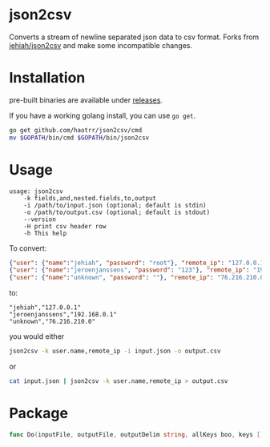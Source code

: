 json2csv
========

Converts a stream of newline separated json data to csv format. Forks from [jehiah/json2csv](https://github.com/jehiah/json2csv) and make some incompatible changes.


Installation
============

pre-built binaries are available under [releases](https://github.com/haotrr/json2csv/releases).

If you have a working golang install, you can use `go get`.

```bash
go get github.com/haotrr/json2csv/cmd
mv $GOPATH/bin/cmd $GOPATH/bin/json2csv
```

Usage
=====

```
usage: json2csv
    -k fields,and,nested.fields,to,output
    -i /path/to/input.json (optional; default is stdin)
    -o /path/to/output.csv (optional; default is stdout)
    --version
    -H print csv header row
    -h This help
```

To convert:

```json
{"user": {"name":"jehiah", "password": "root"}, "remote_ip": "127.0.0.1", "dt" : "[20/Aug/2010:01:12:44 -0400]"}
{"user": {"name":"jeroenjanssens", "password": "123"}, "remote_ip": "192.168.0.1", "dt" : "[20/Aug/2010:01:12:44 -0400]"}
{"user": {"name":"unknown", "password": ""}, "remote_ip": "76.216.210.0", "dt" : "[20/Aug/2010:01:12:45 -0400]"}
```

to:

```
"jehiah","127.0.0.1"
"jeroenjanssens","192.168.0.1"
"unknown","76.216.210.0"
```
    
you would either

```bash
json2csv -k user.name,remote_ip -i input.json -o output.csv
```

or

```bash
cat input.json | json2csv -k user.name,remote_ip > output.csv
```

Package
=======
```go
func Do(inputFile, outputFile, outputDelim string, allKeys boo, keys []string, printHeader bool) (int, error)
```
